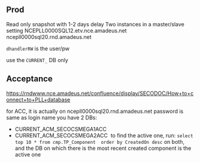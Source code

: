 ## Prod
Read only snapshot with 1-2 days delay
Two instances in a master/slave setting
NCEPLL0000SQL12.etv.nce.amadeus.net
ncepll0000sql20.rnd.amadeus.net

`dhandlerRW` is the user/pw

use the `CURRENT_` DB only
## Acceptance
https://rndwww.nce.amadeus.net/confluence/display/SECODOC/How+to+connect+to+PLL+database

for ACC, it is actually on ncepll0000sql20.rnd.amadeus.net
​password is same as login name
you have 2 DBs:
- CURRENT_ACM_SECOCSMEGA1ACC
- CURRENT_ACM_SECOCSMEGA2ACC
​
to find the active one, run: 
`select top 10 * from cmp.TP_Component  order by CreatedOn desc`
on both, and the DB on which there is the most recent created component is the active one
